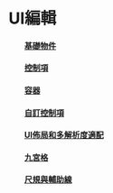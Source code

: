 # UI編輯


#### &emsp;&emsp;[基礎物件](../BasicObjects/tw.html)

#### &emsp;&emsp;[控制項](../Widgets/tw.html)

#### &emsp;&emsp;[容器](../Containers/tw.html) 

#### &emsp;&emsp;[自訂控制項](../Armature/tw.html) 

#### &emsp;&emsp;[UI佈局和多解析度適配](../Layout/tw.html) 

#### &emsp;&emsp;[九宮格](../9Slice/tw.html) 

#### &emsp;&emsp;[尺規與輔助線](../RulersGuides/tw.html) 

